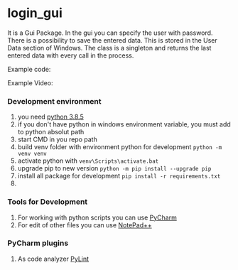 # login_gui
It is a Gui Package. In the gui you can specify the user with password. There is a possibility to save the entered data. This is stored in the User Data section of Windows. The class is a singleton and returns the last entered data with every call in the process.

Example code:

Example Video:


### Development environment

1. you need [python 3.8.5](https://www.python.org/downloads/release/python-385/)
1. if you don't have python in windows environment variable, you must add to python absolut path
1. start CMD in you repo path
1. build venv folder with environment python for development `python -m venv venv`
1. activate python with `venv\Scripts\activate.bat`
1. upgrade pip to new version `python -m pip install --upgrade pip`
1. install all package for development `pip install -r requirements.txt`
1.

### Tools for Development 

1. For working with python scripts you can use [PyCharm](https://www.jetbrains.com/de-de/pycharm/download/#section=windows)
1. For edit of other files you can use [NotePad++](https://notepad-plus-plus.org/downloads/)

### PyCharm plugins

1. As code analyzer [PyLint](https://plugins.jetbrains.com/plugin/11084-pylint)